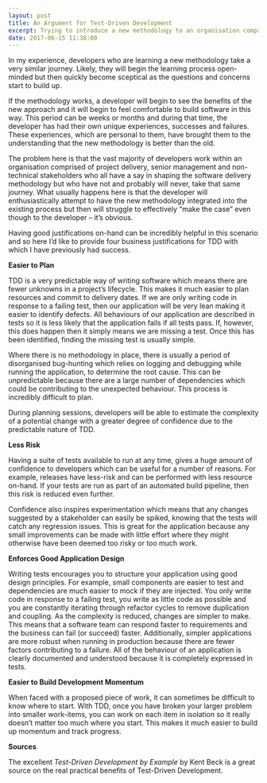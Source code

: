 ```yaml
---
layout: post
title: An Argument for Test-Driven Development
excerpt: Trying to introduce a new methodology to an organisation comprising technical and non-technical stakeholders can be difficult.  Having good justifications on-hand can be incredibly helpful and so here I’d like to provide four business justifications for TDD with which I have previously had success.
date: 2017-06-15 11:38:00
---
```


In my experience, developers who are learning a new methodology take a very similar journey.  Likely, they will begin the learning process open-minded but then quickly become sceptical as the questions and concerns start to build up.

If the methodology works, a developer will begin to see the benefits of the new approach and it will begin to feel comfortable to build software in this way.  This period can be weeks or months and during that time, the developer has had their own unique experiences, successes and failures.  These experiences, which are personal to them, have brought them to the understanding that the new methodology is better than the old.

The problem here is that the vast majority of developers work within an organisation comprised of project delivery, senior management and non-technical stakeholders who all have a say in shaping the software delivery methodology but who have not and probably will never, take that same journey.  What usually happens here is that the developer will enthusiastically attempt to have the new methodology integrated into the existing process but then will struggle to effectively “make the case” even though to the developer – it’s obvious.

Having good justifications on-hand can be incredibly helpful in this scenario and so here I’d like to provide four business justifications for TDD with which I have previously had success.

**Easier to Plan**

TDD is a very predictable way of writing software which means there are fewer unknowns in a project’s lifecycle.  This makes it much easier to plan resources and commit to delivery dates.  If we are only writing code in response to a failing test, then our application will be very lean making it easier to identify defects.  All behaviours of our application are described in tests so it is less likely that the application fails if all tests pass.  If, however, this does happen then it simply means we are missing a test.  Once this has been identified, finding the missing test is usually simple.

Where there is no methodology in place, there is usually a period of disorganised bug-hunting which relies on logging and debugging while running the application, to determine the root cause.  This can be unpredictable because there are a large number of dependencies which could be contributing to the unexpected behaviour.  This process is incredibly difficult to plan.

During planning sessions, developers will be able to estimate the complexity of a potential change with a greater degree of confidence due to the predictable nature of TDD.

**Less Risk**

Having a suite of tests available to run at any time, gives a huge amount of confidence to developers which can be useful for a number of reasons.  For example, releases have less-risk and can be performed with less resource on-hand.  If your tests are run as part of an automated build pipeline, then this risk is reduced even further.

Confidence also inspires experimentation which means that any changes suggested by a stakeholder can easily be spiked, knowing that the tests will catch any regression issues.  This is great for the application because any small improvements can be made with little effort where they might otherwise have been deemed too risky or too much work.

**Enforces Good Application Design**

Writing tests encourages you to structure your application using good design principles.  For example, small components are easier to test and dependencies are much easier to mock if they are injected.  You only write code in response to a failing test, you write as little code as possible and you are constantly iterating through refactor cycles to remove duplication and coupling.  As the complexity is reduced, changes are simpler to make.  This means that a software team can respond faster to requirements and the business can fail (or succeed) faster.  Additionally, simpler applications are more robust when running in production because there are fewer factors contributing to a failure.  All of the behaviour of an application is clearly documented and understood because it is completely expressed in tests.

**Easier to Build Development Momentum**

When faced with a proposed piece of work, it can sometimes be difficult to know where to start.  With TDD, once you have broken your larger problem into smaller work-items, you can work on each item in isolation so it really doesn’t matter too much where you start.  This makes it much easier to build up momentum and track progress.

**Sources**

The excellent *Test-Driven Development by Example* by Kent Beck is a great source on the real practical benefits of Test-Driven Development.
